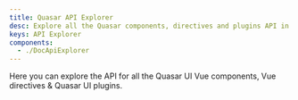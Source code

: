 ```yaml
---
title: Quasar API Explorer
desc: Explore all the Quasar components, directives and plugins API in one place.
keys: API Explorer
components:
  - ./DocApiExplorer
---
```


Here you can explore the API for all the Quasar UI Vue components, Vue directives & Quasar UI plugins.

<doc-api-explorer />
